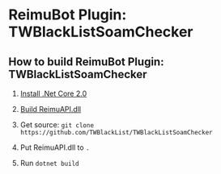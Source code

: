# ReimuBot Plugin: TWBlackListSoamChecker

## How to build ReimuBot Plugin: TWBlackListSoamChecker

1. [Install .Net Core 2.0](https://www.microsoft.com/net/core)

2. [Build ReimuAPI.dll](https://github.com/TWBlackList/ReimuAPI/blob/master/README.md)

3. Get source: `git clone https://github.com/TWBlackList/TWBlackListSoamChecker`

4. Put ReimuAPI.dll to `.`

5. Run `dotnet build`
